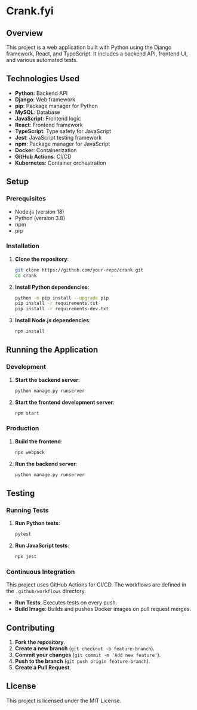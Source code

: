 <!-- Copyright (c) 2024 Isaac Adams -->
<!-- Licensed under the MIT License. See LICENSE file in the project root for full license information. -->
# Crank.fyi

## Overview

This project is a web application built with Python using the Django framework, React, and TypeScript. It includes a backend API, frontend UI, and various automated tests.

## Technologies Used

- **Python**: Backend API
- **Django**: Web framework
- **pip**: Package manager for Python
- **MySQL**: Database
- **JavaScript**: Frontend logic
- **React**: Frontend framework
- **TypeScript**: Type safety for JavaScript
- **Jest**: JavaScript testing framework
- **npm**: Package manager for JavaScript
- **Docker**: Containerization
- **GitHub Actions**: CI/CD
- **Kubernetes**: Container orchestration

## Setup

### Prerequisites

- Node.js (version 18)
- Python (version 3.8)
- npm
- pip

### Installation

1. **Clone the repository**:
    ```sh
    git clone https://github.com/your-repo/crank.git
    cd crank
    ```

2. **Install Python dependencies**:
    ```sh
    python -m pip install --upgrade pip
    pip install -r requirements.txt
    pip install -r requirements-dev.txt
    ```

3. **Install Node.js dependencies**:
    ```sh
    npm install
    ```

## Running the Application

### Development

1. **Start the backend server**:
    ```sh
    python manage.py runserver
    ```

2. **Start the frontend development server**:
    ```sh
    npm start
    ```

### Production

1. **Build the frontend**:
    ```sh
    npx webpack
    ```

2. **Run the backend server**:
    ```sh
    python manage.py runserver
    ```

## Testing

### Running Tests

1. **Run Python tests**:
    ```sh
    pytest
    ```

2. **Run JavaScript tests**:
    ```sh
    npx jest
    ```

### Continuous Integration

This project uses GitHub Actions for CI/CD. The workflows are defined in the `.github/workflows` directory.

- **Run Tests**: Executes tests on every push.
- **Build Image**: Builds and pushes Docker images on pull request merges.

## Contributing

1. **Fork the repository**.
2. **Create a new branch** (`git checkout -b feature-branch`).
3. **Commit your changes** (`git commit -m 'Add new feature'`).
4. **Push to the branch** (`git push origin feature-branch`).
5. **Create a Pull Request**.

## License

This project is licensed under the MIT License.